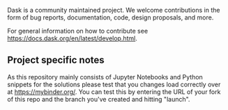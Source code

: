 Dask is a community maintained project. We welcome contributions in the form of bug reports, documentation, code, design proposals, and more. 

For general information on how to contribute see https://docs.dask.org/en/latest/develop.html.

## Project specific notes

As this repository mainly consists of Jupyter Notebooks and Python snippets for the solutions please test that you changes load correctly over
at https://mybinder.org/. You can test this by entering the URL of your fork of this repo and the branch you've created and hitting "launch".

